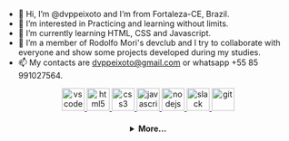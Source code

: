 - 👋 Hi, I’m @dvppeixoto and I’m from Fortaleza-CE, Brazil. 
- 👀 I’m interested in Practicing and learning without limits.
- 🌱 I’m currently learning HTML, CSS and Javascript.
- 💞️ I’m a member of Rodolfo Mori's devclub and I try to collaborate with everyone and show some projects developed during my studies. 
- 📫 My contacts are dvppeixoto@gmail.com or whatsapp +55 85 991027564.

<!---
dvppeixoto/dvppeixoto is a ✨ special ✨ repository because its `README.md` (this file) appears on your GitHub profile.
You can click the Preview link to take a look at your changes.
--->
  <p align="center">
   <a href="https://code.visualstudio.com/">
      <img src="https://cdn.jsdelivr.net/gh/devicons/devicon/icons/vscode/vscode-original.svg" alt="vscode" width="40" height="40"/>
   </a>
   <a href="https://developer.mozilla.org/pt-BR/docs/Web/HTML">
      <img src="https://cdn.jsdelivr.net/gh/devicons/devicon/icons/html5/html5-plain.svg" alt="html5" width="40" height="40"/>
   </a>
   <a href="https://developer.mozilla.org/pt-BR/docs/Web/CSS">
      <img src="https://cdn.jsdelivr.net/gh/devicons/devicon/icons/css3/css3-plain.svg" alt="css3" width="40" height="40"/>
   </a>
   <a href="https://developer.mozilla.org/en-US/docs/Web/JavaScript">
      <img src="https://cdn.jsdelivr.net/gh/devicons/devicon/icons/javascript/javascript-original.svg" alt="javascript" width="40" height="40"/>
   </a>
   <a href="https://nodejs.org">
      <img src="https://cdn.jsdelivr.net/gh/devicons/devicon/icons/nodejs/nodejs-original.svg" alt="nodejs" width="40" height="40"/>
   </a>
   <a href="https://www.slack.com">
      <img src="https://cdn.jsdelivr.net/gh/devicons/devicon/icons/slack/slack-original.svg" alt="slack" width="40" height="40"/>
   </a>
   <a href="https://git-scm.com/">
      <img src="https://cdn.jsdelivr.net/gh/devicons/devicon/icons/git/git-original.svg" alt="git" width="40" height="40"/>
   </a>
</p>

<h4 align="center">
<details>
<summary>More...</summary>
<h1 align="center"><img src="https://media.giphy.com/media/hvRJCLFzcasrR4ia7z/giphy.gif" width="25px">Diego do Vale Peixoto</h1></img>

<p align="center">
  <a href="https://github.com/dvppeixoto">
    <img
      align="center"
      height="150em"
      src="https://github-readme-stats.vercel.app/api?username=dvppeixoto&show_icons=true&include_all_commits=true&count_private=true&theme=tokyonight"
    />
  </a>
  <a href="https://github.com/dvppeixoto">
    <img
      align="center"
      height="150em"
      src="https://github-readme-stats.vercel.app/api/top-langs/?username=dvppeixoto&show_icons=true&include_all_commits=true&count_private=true&layout=compact&theme=tokyonight"
    />
  </a>
</p>


<p align="center">
  <a href="https://github.com/dvppeixoto">
    <img
      align="center"
      src="https://github-profile-trophy.vercel.app/?username=dvppeixoto&theme=onedark&no-frame=true&row=1&&margin-w=20&no-bg=true"
    />
  </a>
</a>
</p>

<h3 align="center">Working at:</h3>

<p align="center">
  <a href="https://github.com/dvppeixoto/dvppeixoto">
    <img
      align="center"
      height="120em"
      src="https://github-readme-stats.vercel.app/api/pin/?username=dvppeixoto&repo=dvppeixoto&theme=tokyonight">
    </img>
  </a>
</p>

<h3 align="center">About:</h3>

<p align="center">
  <a href="https://instagram.com/dvppeixoto/" target="_blank">
    <img
      align="center"
      src="https://img.shields.io/badge/Instagram-1C1C1C?style=for-the-badge&logo=instagram&logoColor=00FFFF"
    />
  </a>
  <!-- <a href="https://twitter.com/seu-usuario">
    <img
      align="center"
      src="https://img.shields.io/badge/Twitter-1C1C1C?style=for-the-badge&logo=twitter&logoColor=00FFFF"
    />
  </a>
  <a href="https://discord.gg/seu-server">
    <img
      align="center"
      src="https://img.shields.io/badge/Discord-1C1C1C?style=for-the-badge&logo=discord&logoColor=00FFFF">
  </a> -->
  <a href="https://www.linkedin.com/in/dvppeixoto/" target="_blank">
    <img
         align="center"
         src="https://img.shields.io/badge/LinkedIn-1C1C1C?style=for-the-badge&logo=linkedin&logoColor=00FFFF"
  </a>
   <!-- 
  <a href="https://www.youtube.com/channel/link-do-canal">
    <img
      align="center"
      src="https://img.shields.io/badge/YouTube-1C1C1C?style=for-the-badge&logo=youtube&logoColor=00FFFF"
    />
  </a> 
       -->
</p>
<h5 align="center">@dvppeixoto</h5>
</details>

